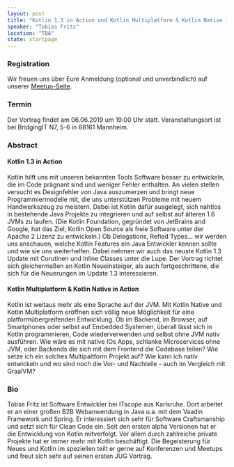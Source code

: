 ```yaml
---
layout: post
title: "Kotlin 1.3 in Action und Kotlin Multiplatform & Kotlin Native in Action"
speaker: "Tobias Fritz"
location: "TBA"
state: startpage
---
```


### Registration

Wir freuen uns über Eure Anmeldung (optional und unverbindlich) auf unserer [Meetup-Seite](https://www.meetup.com/de-DE/mannheim-java-usergroup/events/260763702/).

### Termin

Der Vortrag findet am 06.06.2019 um 19:00 Uhr statt. Veranstaltungsort ist bei BridgingIT N7, 5-6 in 68161 Mannheim.
### Abstract

#### Kotlin 1.3 in Action
Kotlin hilft uns mit unseren bekannten Tools Software besser zu entwickeln, die im Code prägnant sind und weniger Fehler enthalten. An vielen stellen versucht es Designfehler von Java auszumerzen und bringt neue Programmiermodelle mit, die uns unterstützen Probleme mit neuem Handwerkszeug zu meistern. Dabei ist Kotlin dafür ausgelegt, sich nahtlos in bestehende Java Projekte zu integrieren und auf selbst auf älteren 1.6 JVMs zu laufen. (Die Kotlin Foundation, gegründet von JetBrains and Google, hat das Ziel, Kotlin Open Source als freie Software unter der Apache 2 Lizenz zu entwickeln.)
Ob Delegations, Refied Types... wir werden uns anschauen, welche Kotlin Features ein Java Entwickler kennen sollte und wie sie uns weiterhelfen. Dabei nehmen wir auch das neuste Kotlin 1.3 Update mit Corutinen und Inline Classes unter die Lupe.
Der Vortrag richtet sich gleichermaßen an Kotlin Neueinsteiger, als auch fortgeschrittene, die sich für die Neuerungen im Update 1.3 interessieren.

#### Kotlin Multiplatform & Kotlin Native in Action
Kotlin ist weitaus mehr als eine Sprache auf der JVM. Mit Kotlin Native und Kotlin Multiplatform eröffnen sich völlig neue Möglichkeit für eine platformübergreifenden Entwicklung. Ob im Backend, im Browser, auf Smartphones oder selbst auf Embedded Systemen, überall lässt sich in Kotlin programmieren, Code wiederverwenden und selbst ohne JVM nativ ausführen. Wie wäre es mit native IOs Apps, schlanke Microservices ohne JVM, oder Backends die sich mit dem Frontend die Codebase teilen? Wie setze ich ein solches Multipaltform Projekt auf? Wie kann ich nativ entwickeln und wo sind noch die Vor- und Nachteile - auch im Vergleich mit GraalVM?

### Bio
Tobse Fritz ist Software Entwickler bei ITscope aus Karlsruhe. Dort arbeitet er an einer großen B2B Webanwendung in Java u.a. mit dem Vaadin Framework und Spring. Er interessiert sich sehr für Software Craftsmanship und setzt sich für Clean Code ein. Seit den ersten alpha Versionen hat er die Entwicklung von Kotlin mitverfolgt. Vor allem durch zahlreiche private Projekte hat er immer mehr mit Kotlin beschäftigt. Die Begeisterung für Neues und Kotlin im speziellen teilt er gerne auf Konferenzen und Meetups und freut sich sehr auf seinen ersten JUG Vortrag.
